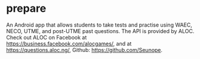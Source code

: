 # prepare
An Android app that allows students to take tests and practise using WAEC, NECO, UTME, and post-UTME past questions. The API is provided by ALOC. Check out ALOC on Facebook at https://business.facebook.com/alocgames/, and at https://questions.aloc.ng/, Github: https://github.com/Seunope.
